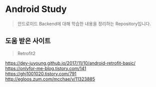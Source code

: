 # Android Study
> 안드로이드 Backend에 대해 학습한 내용을 정리하는 Repository입니다.


## 도움 받은 사이트

> Retrofit2 <br>

https://dev-juyoung.github.io/2017/11/10/android-retrofit-basic/ <br>
https://onlyfor-me-blog.tistory.com/141 <br>
https://ghj1001020.tistory.com/791 <br>
http://egloos.zum.com/mcchae/v/11323885 <br>
